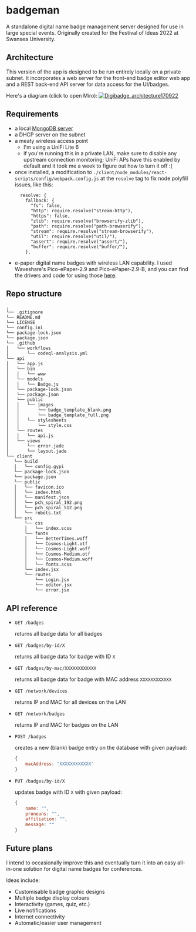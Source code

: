 # badgeman
A standalone digital name badge management server designed for use in large special events. Originally created for the Festival of Ideas 2022 at Swansea University.

## Architecture
This version of the app is designed to be run entirely locally on a private subnet. It incorporates a web server for the front-end badge editor web app and a REST back-end API server for data access for the UI/badges.

Here's a diagram (click to open Miro):
[![Digibadge_architecture170922](https://user-images.githubusercontent.com/42594962/190867248-da39a1ed-51c1-450b-aa64-2f69235e85e9.jpg)](https://miro.com/app/board/uXjVPdtm_zU=/?share_link_id=651121183805)

## Requirements
- a local [MongoDB server](https://www.mongodb.com/docs/manual/installation/)
- a DHCP server on the subnet
- a meaty wireless access point
  - I'm using a UniFi Lite 6
  - if you're running this in a private LAN, make sure to disable any upstream connection monitoring; UniFi APs have this enabled by default and it took me a week to figure out how to turn it off :(
- once installed, a modification to `./client/node_modules/react-scripts/config/webpack.config.js` at the `resolve` tag to fix node polyfill issues, like this:
  ```
    resolve: {
      fallback: {
        "fs": false,
        "http": require.resolve("stream-http"),
        "https": false,
        "zlib": require.resolve("browserify-zlib"),
        "path": require.resolve("path-browserify"),
        "stream": require.resolve("stream-browserify"),
        "util": require.resolve("util/"),
        "assert": require.resolve("assert/"),
        "buffer": require.resolve("buffer/"),
      },
  ```
- e-paper digital name badges with wireless LAN capability. I used Waveshare's Pico-ePaper-2.9 and Pico-ePaper-2.9-B, and you can find the drivers and code for using those [here](https://github.com/mhmatthall/badgeboy-picow).

## Repo structure
```
.
└── .gitignore
└── README.md
└── LICENSE
└── config.ini
└── package-lock.json
└── package.json
└── .github
│   └── workflows
│       └── codeql-analysis.yml
└── api
│   └── app.js
│   └── bin
│   │   └── www
│   └── models
│   │   └── Badge.js
│   └── package-lock.json
│   └── package.json
│   └── public
│   │   └── images
│   │       └── badge_template_blank.png
│   │       └── badge_template_full.png
│   │   └── stylesheets
│   │       └── style.css
│   └── routes
│   │   └── api.js
│   └── views
│       └── error.jade
│       └── layout.jade
└── client
   └── build
   │   └── config.gypi
   └── package-lock.json
   └── package.json
   └── public
   │   └── favicon.ico
   │   └── index.html
   │   └── manifest.json
   │   └── pch_spiral_192.png
   │   └── pch_spiral_512.png
   │   └── robots.txt
   └── src
       └── css
       │   └── index.scss
       └── fonts
       │   └── BetterTimes.woff
       │   └── Cosmos-Light.otf
       │   └── Cosmos-Light.woff
       │   └── Cosmos-Medium.otf
       │   └── Cosmos-Medium.woff
       │   └── fonts.scss
       └── index.jsx
       └── routes
           └── Login.jsx
           └── editor.jsx
           └── error.jsx
```

## API reference
- `GET /badges`
    
    returns all badge data for all badges
    
- `GET /badges/by-id/X`
    
    returns all badge data for badge with ID `X`
    
- `GET /badges/by-mac/XXXXXXXXXXXX`
    
    returns all badge data for badge with MAC address `XXXXXXXXXXXX`
    
- `GET /network/devices`
    
    returns IP and MAC for all devices on the LAN
    
- `GET /network/badges`
    
    returns IP and MAC for badges on the LAN
    
- `POST /badges`
    
    creates a new (blank) badge entry on the database with given payload:
    
    ```jsx
    {
    	macAddress: "XXXXXXXXXXXX"
    }
    ```
    
- `PUT /badges/by-id/X`
    
    updates badge with ID `X` with given payload:
    
    ```jsx
    {
    	name: "",
    	pronouns: "",
    	affiliation: "",
    	message: ""
    }
    ```
## Future plans
I intend to occasionally improve this and eventually turn it into an easy all-in-one solution for digital name badges for conferences.

Ideas include:
- Customisable badge graphic designs
- Multiple badge display colours
- Interactivity (games, quiz, etc.)
- Live notifications
- Internet connectivity
- Automatic/easier user management
